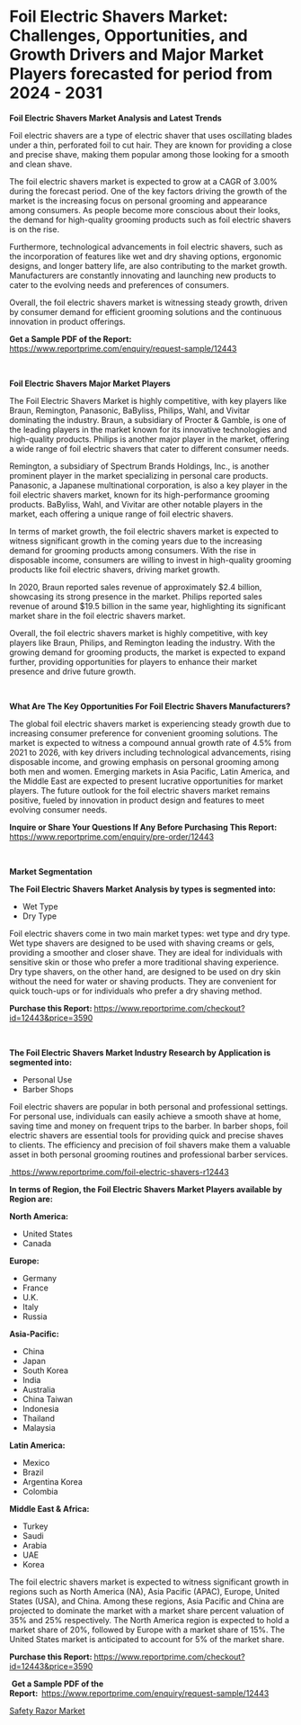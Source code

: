 <p><h1>Foil Electric Shavers Market: Challenges, Opportunities, and Growth Drivers and Major Market Players forecasted for period from 2024 - 2031</h1></p><p><strong>Foil Electric Shavers Market Analysis and Latest Trends</strong></p>
<p><p>Foil electric shavers are a type of electric shaver that uses oscillating blades under a thin, perforated foil to cut hair. They are known for providing a close and precise shave, making them popular among those looking for a smooth and clean shave.</p><p>The foil electric shavers market is expected to grow at a CAGR of 3.00% during the forecast period. One of the key factors driving the growth of the market is the increasing focus on personal grooming and appearance among consumers. As people become more conscious about their looks, the demand for high-quality grooming products such as foil electric shavers is on the rise.</p><p>Furthermore, technological advancements in foil electric shavers, such as the incorporation of features like wet and dry shaving options, ergonomic designs, and longer battery life, are also contributing to the market growth. Manufacturers are constantly innovating and launching new products to cater to the evolving needs and preferences of consumers.</p><p>Overall, the foil electric shavers market is witnessing steady growth, driven by consumer demand for efficient grooming solutions and the continuous innovation in product offerings.</p></p>
<p><strong>Get a Sample PDF of the Report:&nbsp;</strong> <a href="https://www.reportprime.com/enquiry/request-sample/12443">https://www.reportprime.com/enquiry/request-sample/12443</a></p>
<p>&nbsp;</p>
<p><strong>Foil Electric Shavers Major Market Players</strong></p>
<p><p>The Foil Electric Shavers Market is highly competitive, with key players like Braun, Remington, Panasonic, BaByliss, Philips, Wahl, and Vivitar dominating the industry. Braun, a subsidiary of Procter & Gamble, is one of the leading players in the market known for its innovative technologies and high-quality products. Philips is another major player in the market, offering a wide range of foil electric shavers that cater to different consumer needs.</p><p>Remington, a subsidiary of Spectrum Brands Holdings, Inc., is another prominent player in the market specializing in personal care products. Panasonic, a Japanese multinational corporation, is also a key player in the foil electric shavers market, known for its high-performance grooming products. BaByliss, Wahl, and Vivitar are other notable players in the market, each offering a unique range of foil electric shavers.</p><p>In terms of market growth, the foil electric shavers market is expected to witness significant growth in the coming years due to the increasing demand for grooming products among consumers. With the rise in disposable income, consumers are willing to invest in high-quality grooming products like foil electric shavers, driving market growth.</p><p>In 2020, Braun reported sales revenue of approximately $2.4 billion, showcasing its strong presence in the market. Philips reported sales revenue of around $19.5 billion in the same year, highlighting its significant market share in the foil electric shavers market.</p><p>Overall, the foil electric shavers market is highly competitive, with key players like Braun, Philips, and Remington leading the industry. With the growing demand for grooming products, the market is expected to expand further, providing opportunities for players to enhance their market presence and drive future growth.</p></p>
<p>&nbsp;</p>
<p><strong>What Are The Key Opportunities For Foil Electric Shavers Manufacturers?</strong></p>
<p><p>The global foil electric shavers market is experiencing steady growth due to increasing consumer preference for convenient grooming solutions. The market is expected to witness a compound annual growth rate of 4.5% from 2021 to 2026, with key drivers including technological advancements, rising disposable income, and growing emphasis on personal grooming among both men and women. Emerging markets in Asia Pacific, Latin America, and the Middle East are expected to present lucrative opportunities for market players. The future outlook for the foil electric shavers market remains positive, fueled by innovation in product design and features to meet evolving consumer needs.</p></p>
<p><strong>Inquire or Share Your Questions If Any Before Purchasing This Report:</strong> <a href="https://www.reportprime.com/enquiry/pre-order/12443">https://www.reportprime.com/enquiry/pre-order/12443</a></p>
<p>&nbsp;</p>
<p><strong>Market Segmentation</strong></p>
<p><strong>The Foil Electric Shavers Market Analysis by types is segmented into:</strong></p>
<p><ul><li>Wet Type</li><li>Dry Type</li></ul></p>
<p><p>Foil electric shavers come in two main market types: wet type and dry type. Wet type shavers are designed to be used with shaving creams or gels, providing a smoother and closer shave. They are ideal for individuals with sensitive skin or those who prefer a more traditional shaving experience. Dry type shavers, on the other hand, are designed to be used on dry skin without the need for water or shaving products. They are convenient for quick touch-ups or for individuals who prefer a dry shaving method.</p></p>
<p><strong>Purchase this Report:&nbsp;</strong><a href="https://www.reportprime.com/checkout?id=12443&price=3590">https://www.reportprime.com/checkout?id=12443&price=3590</a></p>
<p>&nbsp;</p>
<p><strong>The Foil Electric Shavers Market Industry Research by Application is segmented into:</strong></p>
<p><ul><li>Personal Use</li><li>Barber Shops</li></ul></p>
<p><p>Foil electric shavers are popular in both personal and professional settings. For personal use, individuals can easily achieve a smooth shave at home, saving time and money on frequent trips to the barber. In barber shops, foil electric shavers are essential tools for providing quick and precise shaves to clients. The efficiency and precision of foil shavers make them a valuable asset in both personal grooming routines and professional barber services.</p></p>
<p><a href="https://www.reportprime.com/foil-electric-shavers-r12443">&nbsp;https://www.reportprime.com/foil-electric-shavers-r12443</a></p>
<p><strong>In terms of Region, the Foil Electric Shavers Market Players available by Region are:</strong></p>
<p>
    <p> <strong> North America: </strong>
        <ul>
            <li>United States</li>
            <li>Canada</li>
        </ul>
        </p> 
    <p> <strong> Europe: </strong>
        <ul>
            <li>Germany</li>
            <li>France</li>
            <li>U.K.</li>
            <li>Italy</li>
            <li>Russia</li>
        </ul>
        </p> 
    <p> <strong> Asia-Pacific: </strong>
        <ul>
            <li>China</li>
            <li>Japan</li>
            <li>South Korea</li>
            <li>India</li>
            <li>Australia</li>
            <li>China Taiwan</li>
            <li>Indonesia</li>
            <li>Thailand</li>
            <li>Malaysia</li>
        </ul>
        </p> 
    <p> <strong> Latin America: </strong>
        <ul>
            <li>Mexico</li>
            <li>Brazil</li>
            <li>Argentina Korea</li>
            <li>Colombia</li>
        </ul>
        </p> 
    <p> <strong> Middle East & Africa: </strong>
        <ul>
            <li>Turkey</li>
            <li>Saudi</li>
            <li>Arabia</li>
            <li>UAE</li>
            <li>Korea</li>
        </ul>
    </p>
    </p>
<p><p>The foil electric shavers market is expected to witness significant growth in regions such as North America (NA), Asia Pacific (APAC), Europe, United States (USA), and China. Among these regions, Asia Pacific and China are projected to dominate the market with a market share percent valuation of 35% and 25% respectively. The North America region is expected to hold a market share of 20%, followed by Europe with a market share of 15%. The United States market is anticipated to account for 5% of the market share.</p></p>
<p><strong>Purchase this Report: </strong><a href="https://www.reportprime.com/checkout?id=12443&price=3590">https://www.reportprime.com/checkout?id=12443&price=3590</a></p>
<p>&nbsp;<strong>Get a Sample PDF of the Report:&nbsp;&nbsp;</strong><a href="https://www.reportprime.com/enquiry/request-sample/12443">https://www.reportprime.com/enquiry/request-sample/12443</a></p>
<p><strong></strong></p>
<p><p><a href="https://github.com/jackPeters644/Market-Research-Report-List-1/blob/main/safety-razor-market.md">Safety Razor Market</a></p></p>